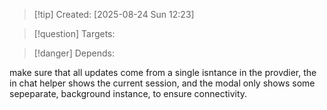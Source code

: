 
>[!tip] Created: [2025-08-24 Sun 12:23]

>[!question] Targets: 

>[!danger] Depends: 

make sure that all updates come from a single isntance in the provdier, the in chat helper shows the current session, and the modal only shows some sepeparate, background instance, to ensure connectivity.

